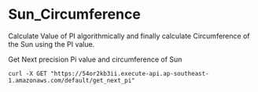 # Sun_Circumference
Calculate Value of PI algorithmically and finally calculate Circumference of the Sun using the PI value.

Get Next precision Pi value and circumference of Sun

`curl -X GET "https://54or2kb3ii.execute-api.ap-southeast-1.amazonaws.com/default/get_next_pi" `
